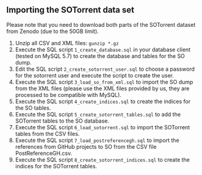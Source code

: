 ## Importing the SOTorrent data set

Please note that you need to download both parts of the SOTorrent dataset from Zenodo (due to the 50GB limit).

1. Unzip all CSV and XML files: `gunzip *.gz`
2. Execute the SQL script `1_create_database.sql` in your database client (tested on MySQL 5.7) to create the database and tables for the SO dump.
3. Edit the SQL script `2_create_sotorrent_user.sql` to choose a password for the sotorrent user and execute the script to create the user.
4. Execute the SQL script `3_load_so_from_xml.sql` to import the SO dump from the XML files (please use the XML files provided by us, they are processed to be compatible with MySQL).
5. Execute the SQL script `4_create_indices.sql` to create the indices for the SO tables.
6. Execute the SQL script `5_create_sotorrent_tables.sql` to add the SOTorrent tables to the SO database.
7. Execute the SQL script `6_load_sotorrent.sql` to import the SOTorrent tables from the CSV files.
8. Execute the SQL script `7_load_postreferencegh.sql` to import the references from GitHub projects to SO from the CSV file PostReferenceGH.csv.
8. Execute the SQL script `8_create_sotorrent_indices.sql` to create the indices for the SOTorrent tables.
